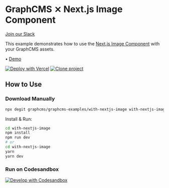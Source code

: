 # GraphCMS ⨯ Next.js Image Component

[Join our Slack](https://slack.graphcms.com)

This example demonstrates how to use the [Next.js Image Component](https://nextjs.org/docs/api-reference/next/image) with your GraphCMS assets.

• [Demo](https://graphcms-with-nextjs-image.vercel.app)

[![Deploy with Vercel](https://vercel.com/button)](https://vercel.com/import/project?template=https://github.com/GraphCMS/graphcms-examples/tree/master/with-nextjs-image) [![Clone project](https://graphcms.com/button)](https://app.graphcms.com/clone/0ff23f7a41ce4da69a366ab299cc24d8)

## How to Use

### Download Manually

```bash
npx degit graphcms/graphcms-examples/with-nextjs-image with-nextjs-image
```

Install & Run:

```bash
cd with-nextjs-image
npm install
npm run dev
# or
cd with-nextjs-image
yarn
yarn dev
```

### Run on Codesandbox

[![Develop with Codesandbox](https://codesandbox.io/static/img/play-codesandbox.svg)](https://codesandbox.io/s/github/GraphCMS/graphcms-examples/tree/master/with-nextjs-image)
